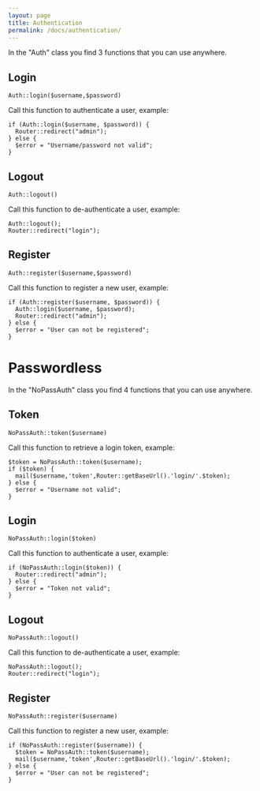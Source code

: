 ```yaml
---
layout: page
title: Authentication
permalink: /docs/authentication/
---
```


In the "Auth" class you find 3 functions that you can use anywhere.

## Login

```
Auth::login($username,$password)
```

Call this function to authenticate a user, example:

```
if (Auth::login($username, $password)) {
  Router::redirect("admin");
} else {
  $error = "Username/password not valid";
}
```

## Logout

```
Auth::logout()
```

Call this function to de-authenticate a user, example:

```
Auth::logout();
Router::redirect("login");
```

## Register

```
Auth::register($username,$password)
```

Call this function to register a new user, example:

```
if (Auth::register($username, $password)) {
  Auth::login($username, $password);
  Router::redirect("admin");
} else {
  $error = "User can not be registered";
}
```

# Passwordless

In the "NoPassAuth" class you find 4 functions that you can use anywhere.

## Token

```
NoPassAuth::token($username)
```

Call this function to retrieve a login token, example:

```
$token = NoPassAuth::token($username);
if ($token) {
  mail($username,'token',Router::getBaseUrl().'login/'.$token);
} else {
  $error = "Username not valid";
}
```

## Login

```
NoPassAuth::login($token)
```

Call this function to authenticate a user, example:

```
if (NoPassAuth::login($token)) {
  Router::redirect("admin");
} else {
  $error = "Token not valid";
}
```

## Logout

```
NoPassAuth::logout()
```

Call this function to de-authenticate a user, example:

```
NoPassAuth::logout();
Router::redirect("login");
```

## Register

```
NoPassAuth::register($username)
```

Call this function to register a new user, example:

```
if (NoPassAuth::register($username)) {
  $token = NoPassAuth::token($username);
  mail($username,'token',Router::getBaseUrl().'login/'.$token);
} else {
  $error = "User can not be registered";
}
```